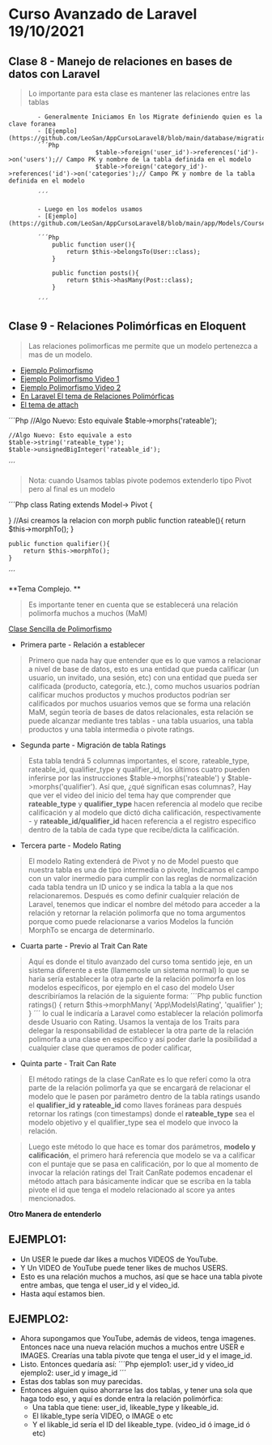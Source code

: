 # Curso Avanzado de Laravel  19/10/2021 

## Clase 8 - Manejo de relaciones en bases de datos con Laravel 

> Lo importante para esta clase es mantener las relaciones entre las tablas 
            
			- Generalmente Iniciamos En los Migrate definiendo quien es la clave foranea 
			- [Ejemplo](https://github.com/LeoSan/AppCursoLaravel8/blob/main/database/migrations/2021_05_15_012350_create_courses_table.php)
			´´´Php
							$table->foreign('user_id')->references('id')->on('users');// Campo PK y nombre de la tabla definida en el modelo 
							$table->foreign('category_id')->references('id')->on('categories');// Campo PK y nombre de la tabla definida en el modelo 

			´´´
			
			- Luego en los modelos usamos 
			- [Ejemplo](https://github.com/LeoSan/AppCursoLaravel8/blob/main/app/Models/Course.php)
			
			´´´Php 
				public function user(){
					return $this->belongsTo(User::class);
				}    
				
				public function posts(){
					return $this->hasMany(Post::class);
				}
			
			´´´
			
## Clase 9 - Relaciones Polimórficas en Eloquent

> Las relaciones polimorficas me permite que un modelo pertenezca a mas de un modelo. 

- [Ejemplo Polimorfismo](info/Relaciones_Polimorficas.png)
- [Ejemplo Polimorfismo Video 1 ](https://www.youtube.com/watch?v=wKOFUzqSh74&ab_channel=RimorsoftOnline)
- [Ejemplo Polimorfismo Video 2 ](https://www.youtube.com/watch?v=rx1DQBE01b0&ab_channel=LaravelDaily)
- [En Laravel El tema de Relaciones Polimórficas ](https://laravel.com/docs/7.x/eloquent-relationships#polymorphic-relationships)
- [El tema de attach ](https://www.amitmerchant.com/attach-detach-sync-laravel/)

´´´Php
	//Algo Nuevo: Esto equivale 
	$table->morphs('rateable');
	
	
	//Algo Nuevo: Esto equivale a esto 
	$table->string('rateable_type');
	$table->unsignedBigInteger('rateable_id');
	
 ´´´	

> Nota: cuando Usamos tablas pivote podemos extenderlo tipo Pivot pero al final es un modelo 

´´´Php
class Rating extends Model-> Pivot {


}
	//Asi creamos la relacion con morph 
    public function rateable(){
        return $this->morphTo();
    }

    public function qualifier(){
        return $this->morphTo();
    }

´´´

**Tema Complejo. **

> Es importante tener en cuenta que se establecerá una relación polimorfa muchos a muchos (MaM)

[Clase Sencilla de Polimorfismo](https://www.youtube.com/watch?v=rx1DQBE01b0&ab_channel=LaravelDaily)



- Primera parte - Relación a establecer
> Primero que nada hay que entender que es lo que vamos a relacionar a nivel de base de datos, esto es una entidad que 
pueda calificar (un usuario, un invitado, una sesión, etc) con una entidad que pueda ser calificada (producto, categoría, etc.), 
como muchos usuarios podrían calificar muchos productos y muchos productos podrían ser calificados por muchos usuarios 
vemos que se forma una relación MaM, según teoría de bases de datos relacionales, esta relación se puede alcanzar 
mediante tres tablas - una tabla usuarios, una tabla productos y una tabla intermedia o pivote ratings.

- Segunda parte - Migración de tabla Ratings
> Esta tabla tendrá 5 columnas importantes, el score, rateable_type, rateable_id, qualifier_type y qualifier_id, 
los últimos cuatro pueden inferirse por las instrucciones $table->morphs('rateable') y $table->morphs('qualifier'). 
Así que, ¿qué significan esas columnas?, Hay que ver el video del inicio del tema hay que comprender que  
**rateable_type** y **qualifier_type** hacen referencia al modelo que recibe calificación y al modelo que dictó dicha calificación, 
respectivamente - y **rateable_id/qualifier_id** hacen referencia a el registro especifico dentro de la tabla de cada 
type que recibe/dicta la calificación.


- Tercera parte - Modelo Rating
> El modelo Rating extenderá de Pivot y no de Model puesto que nuestra tabla es una de tipo intermedia o 
pivote, Indicamos el campo con un valor inermedio para cumplir con las reglas de normalización cada tabla tendra un ID unico 
 y se indica la tabla a la que nos relacionaremos. 
 Después es como definir cualquier relación de Laravel, 
 tenemos que indicar el nombre del método para acceder a la relación y retornar la relación polimorfa que no toma argumentos 
 porque como puede relacionarse a varios Modelos la función MorphTo se encarga de determinarlo.

- Cuarta parte - Previo al Trait Can Rate
> Aquí es donde el titulo avanzado del curso toma sentido jeje, en un sistema diferente a este (llamemosle un sistema normal) 
lo que se haría sería establecer la otra parte de la relación polimorfa en los modelos específicos, 
por ejemplo en el caso del modelo User describiríamos la relación de la siguiente forma:
´´´Php
public function ratings()
{
	return $this->morphMany( 'App\Models\Rating', 'qualifier' );
}
´´´
lo cual le indicaría a Laravel como establecer la relación polimorfa desde Usuario con Rating. 
Usamos la  ventaja de los Traits para delegar la responsabilidad de establecer la otra parte de 
la relación polimorfa a una clase en especifico y así poder darle la posibilidad a cualquier clase 
que queramos de poder calificar, 

- Quinta parte - Trait Can Rate
> El método ratings de la clase CanRate es lo que referí como la otra parte de la relación polimorfa ya que se encargará de 
relacionar el modelo que le pasen por parámetro dentro de la tabla ratings usando el **qualifier_id y rateable_id** como 
llaves foráneas para después retornar los ratings (con timestamps) donde el **rateable_type** sea el modelo objetivo y el 
qualifier_type sea el modelo que invoco la relación.

> Luego este método lo que hace es tomar dos parámetros, **modelo y calificación**, el primero hará referencia 
que modelo se va a calificar con el puntaje que se pasa en calificación, por lo que al momento de invocar la 
relación ratings del Trait CanRate podemos encadenar el método attach  para básicamente indicar que se escriba 
en la tabla pivote el id que tenga el modelo relacionado al score ya antes mencionados.



**Otro Manera de entenderlo**

## EJEMPLO1:
- Un USER le puede dar likes a muchos VIDEOS de YouTube.
- Y Un VIDEO de YouTube puede tener likes de muchos USERS.
- Esto es una relación muchos a muchos, así que se hace una tabla pivote entre ambas, que tenga el user_id y el video_id.
- Hasta aquí estamos bien.


## EJEMPLO2:
- Ahora supongamos que YouTube, además de videos, tenga imagenes. Entonces nace una nueva relación muchos a muchos entre USER e IMAGES. Crearías una tabla pivote que tenga el user_id y el image_id.
- Listo. Entonces quedaría así:
´´´Php
ejemplo1: user_id y video_id
ejemplo2: user_id y image_id
´´´ 
- Estas dos tablas son muy parecidas. 
- Entonces alguien quiso ahorrarse las dos tablas, y tener una sola que haga todo eso, y aquí es donde entra la relación polimórfica:
	- Una tabla que tiene: user_id, likeable_type y likeable_id.
	- El likable_type sería VIDEO, o IMAGE o etc
	- Y el likable_id sería el ID del likeable_type. (video_id ó image_id ó etc)


    

